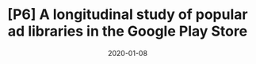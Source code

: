 ---
title: "[P6] A longitudinal study of popular ad libraries in the Google Play Store"
collection: publications
permalink: /publication/2020-ad-provider-EMSE
date: 2020-01-08
venue: 'Empirical Software Engineering'
paperurl: 'https://sail.cs.queensu.ca/data/pdfs/EMSE_2019_Ahsan_Longitudinal_Study_of_Ad_Libraries.pdf'
link: 'https://link.springer.com/article/10.1007/s10664-019-09766-x'
#code: 'https://doi.org/10.7910/DVN/BEKPWV'
citation: 'Md Ahasanuzzaman, Safwat Hassan, Cor-Paul Bezemer, Ahmed E Hassan. Software Engineering (ESE), 2020'
---